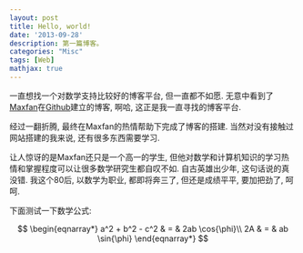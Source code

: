 ```yaml
---
layout: post
title: Hello, world!
date: '2013-09-28'
description: 第一篇博客。
categories: "Misc"
tags: [Web]
mathjax: true
---
```


一直想找一个对数学支持比较好的博客平台, 但一直都不如愿. 无意中看到了[Maxfan](http://blog.maxfan.org/)在[Github](https://github.com/)建立的博客, 啊哈, 这正是我一直寻找的博客平台.

经过一翻折腾, 最终在Maxfan的热情帮助下完成了博客的搭建. 当然对没有接触过网站搭建的我来说, 还有很多东西需要学习. 

让人惊讶的是Maxfan还只是一个高一的学生, 但他对数学和计算机知识的学习热情和掌握程度可以让很多数学研究生都自叹不如. 自古英雄出少年, 这句话说的真没错. 我这个80后, 以数学为职业, 都即将奔三了, 但还是成绩平平, 要加把劲了, 呵呵.


下面测试一下数学公式:

$$
  \begin{eqnarray*}
    a^2 + b^2 - c^2 & = & 2ab \cos{\phi}\\
    2A & = & ab \sin{\phi}
  \end{eqnarray*}
$$



